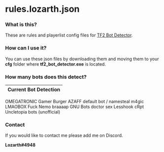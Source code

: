 # rules.lozarth.json

### What is this?
These are rules and playerlist config files for [TF2 Bot Detector](https://github.com/PazerOP/tf2_bot_detector "TF2 Bot Detector").

### How can I use it?
You can use these json files by downloading them and moving them to your **cfg** folder where **tf2_bot_detector.exe** is located.

### How many bots does this detect?
Current Bot Detection |
------------- | 
OMEGATRONIC
Gamer Burger AZAFF
default bot / namesteal
m4gic
LMAOBOX
Fuck Nemo
braaaap
GNU Bots
doctor sex
Lesshook
cRpt
Uncletopia bots (unofficial)

### Contact
If you would like to contact me please add me on Discord.

**Lozarth#4948**
